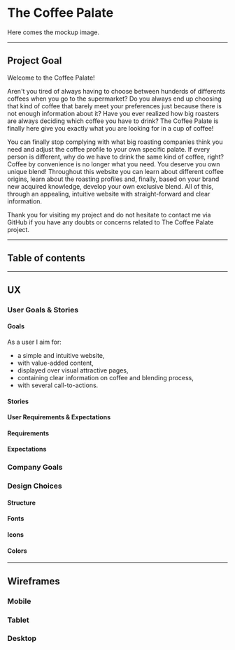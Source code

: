 # **The Coffee Palate**

Here comes the mockup image.

---

## **Project Goal** 

<p>Welcome to the Coffee Palate!</p>
<p>Aren't you tired of always having to choose between hunderds of differents coffees when you go to the supermarket? Do you always end up choosing that kind of coffee that barely meet your preferences just because there is not enough information about it? Have you ever realized how big roasters are always deciding which coffee you have to drink?
The Coffee Palate is finally here give you exactly what you are looking for in a cup of coffee!</p> 
<p>You can finally stop complying with what big roasting companies think you need and adjust the coffee profile to your own specific palate.
If every person is different, why do we have to drink the same kind of coffee, right? Coffee by convenience is no longer what you need. You deserve you own unique blend!
Throughout this website you can learn about different coffee origins, learn about the roasting profiles and, finally, based on your brand new acquired knowledge, develop your own exclusive blend. 
All of this, through an appealing, intuitive website with straight-forward and clear information.</p>
<p>Thank you for visiting my project and do not hesitate to contact me via GitHub if you have any doubts or concerns related to The Coffee Palate project.</p>

---

## **Table of contents** 

---

## **UX**

### **User Goals & Stories**

#### **Goals**
As a user I aim for:
* a simple and intuitive website,
* with value-added content,
* displayed over visual attractive pages,
* containing clear information on coffee and blending process,
* with several call-to-actions.


#### **Stories**

#### **User Requirements & Expectations**

#### **Requirements**

#### **Expectations**

### **Company Goals**

### **Design Choices**

#### Structure

#### Fonts

#### Icons

#### Colors

---

## **Wireframes**
### **Mobile** ###
### **Tablet** ###
### **Desktop** ###


